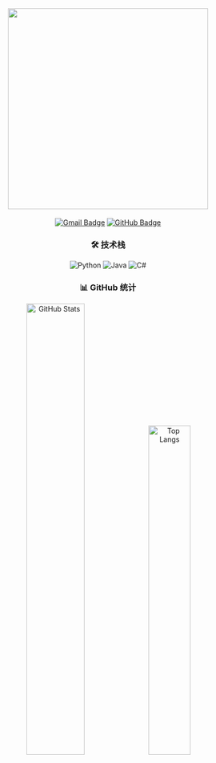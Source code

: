 ## <div align="center"> <img width="400" src="https://count.kjchmc.cn/get/@:ZouGuoDaHuang?theme=gelbooru" /> </div>

<div align="center">

[![Gmail Badge](https://img.shields.io/badge/-zouguodahuang@outlook.com-c14438?style=for-the-badge&logo=gmail&logoColor=white)](mailto:zouguodahuang@outlook.com)
[![GitHub Badge](https://img.shields.io/badge/-ZouGuoDaHuang-181717?style=for-the-badge&logo=github)](https://github.com/ZouGuoDaHuang)

### 🛠️ 技术栈
![Python](https://img.shields.io/badge/-Python-3776AB?style=for-the-badge&logo=python&logoColor=white)
![Java](https://img.shields.io/badge/-Java-007396?style=for-the-badge&logo=openjdk&logoColor=white)
![C#](https://img.shields.io/badge/-C%23-239120?style=for-the-badge&logo=c-sharp&logoColor=white)

### 📊 GitHub 统计

<img alt="GitHub Stats" src="https://github-readme-stats.vercel.app/api?username=ZouGuoDaHuang&show_icons=true&count_private=true&include_all_commits=true&hide_border=false&theme=default" width="48%" />
<img alt="Top Langs" src="https://github-readme-stats.vercel.app/api/top-langs/?username=ZouGuoDaHuang&hide_border=false&layout=compact&theme=default&exclude_repo=ZouGuoDaHuang.github.io" width="41%" />

</div>
